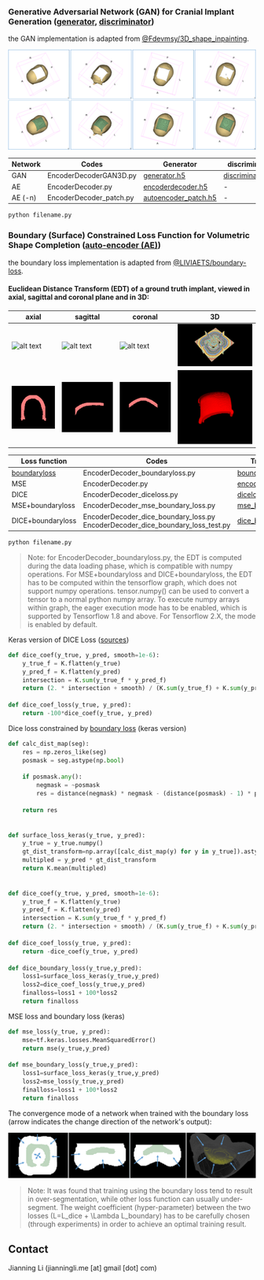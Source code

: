### Generative Adversarial Network (GAN) for Cranial Implant Generation ([generator](https://dl.dropboxusercontent.com/s/5tj6r8wgvxc4p8o/generator.txt?dl=0), [discriminator](https://dl.dropboxusercontent.com/s/30fhk8t34csp1m9/discriminator.txt?dl=0))
the GAN implementation is adapted from [@Fdevmsy/3D_shape_inpainting](https://github.com/Fdevmsy/3D_shape_inpainting).

![alt text](https://github.com/Jianningli/MIA/blob/add-license-1/source/assets/gan_results.png)

| Network|Codes| Generator|discriminator|
| ------      | ------ | ------ | ------ |
| GAN | EncoderDecoderGAN3D.py |[generator.h5](https://files.icg.tugraz.at/f/9d5ee3d750294301b1c4/?dl=1)| [discriminator.h5](https://files.icg.tugraz.at/f/c83cf7be4d4246faa137/?dl=1)|
| AE | EncoderDecoder.py|[encoderdecoder.h5](https://files.icg.tugraz.at/f/9e5473d9d1ca4287bdf7/?dl=1)| - |
| AE (-n) | EncoderDecoder_patch.py|[autoencoder_patch.h5](https://files.icg.tugraz.at/f/6007e933788147cb920d/?dl=1)| - |

```python
python filename.py
```

### Boundary (Surface) Constrained Loss Function for Volumetric Shape Completion ([auto-encoder (AE)](https://dl.dropboxusercontent.com/s/5tj6r8wgvxc4p8o/generator.txt?dl=0))
the boundary loss implementation is adapted from [@LIVIAETS/boundary-loss](https://github.com/LIVIAETS/boundary-loss).


#### Euclidean Distance Transform (EDT) of a ground truth implant, viewed in axial, sagittal and coronal plane and in 3D:
| axial| sagittal| coronal|3D|
| ------      | ------ | ------ |------ |
| ![alt text](https://github.com/Jianningli/MIA/blob/add-license-1/source/assets/axial.gif) |![alt text](https://github.com/Jianningli/MIA/blob/add-license-1/source/assets/sagittal.gif)|![alt text](https://github.com/Jianningli/MIA/blob/add-license-1/source/assets/coronal.gif)|![alt text](https://github.com/Jianningli/MIA/blob/add-license-1/source/assets/3DEDT.png)|
|![alt text](https://github.com/Jianningli/MIA/blob/add-license-1/source/assets/snapshot0001.png)|![alt text](https://github.com/Jianningli/MIA/blob/add-license-1/source/assets/snapshot0002.png)|![alt text](https://github.com/Jianningli/MIA/blob/add-license-1/source/assets/snapshot0003.png)|![alt text](https://github.com/Jianningli/MIA/blob/add-license-1/source/assets/3DIMP.png)|





| Loss function|Codes|Trained Model|
| ------      | ------ | ------ |
| [boundaryloss](https://www.sciencedirect.com/science/article/pii/S1361841520302152?via%3Dihub) |EncoderDecoder_boundaryloss.py | [boundaryloss.h5](https://files.icg.tugraz.at/f/774c9d3adca04dcebecf/?dl=1)|
| MSE | EncoderDecoder.py  |[encoderdecoder.h5](https://files.icg.tugraz.at/f/9e5473d9d1ca4287bdf7/?dl=1)|
| DICE | EncoderDecoder_diceloss.py |[diceloss.h5](https://files.icg.tugraz.at/f/2b455ed99bd442fbbeaf/?dl=1)|
| MSE+boundaryloss  | EncoderDecoder_mse_boundary_loss.py  |[mse_boundary_loss.h5](https://files.icg.tugraz.at/f/f5d0f815fb1249dbabe1/?dl=1)|
|DICE+boundaryloss  | EncoderDecoder_dice_boundary_loss.py <br /> EncoderDecoder_dice_boundary_loss_test.py |[dice_boundary_loss.h5](https://files.icg.tugraz.at/f/1a256d22dd3543809ec8/?dl=1)|

```python
python filename.py
```
> Note: for EncoderDecoder_boundaryloss.py, the EDT is computed during the data loading phase, which is compatible with numpy operations. For MSE+boundaryloss and DICE+boundaryloss, the EDT has to be computed within the tensorflow graph, which does not support numpy operations. tensor.numpy() can be used to convert a tensor to a normal python numpy array. To execute numpy arrays within graph, the eager execution mode has to be enabled, which is supported by Tensorflow 1.8 and above. For Tensorflow 2.X, the mode is enabled by default.      

Keras version of DICE Loss ([sources](https://github.com/keras-team/keras/issues/3611))
```python
def dice_coef(y_true, y_pred, smooth=1e-6):
    y_true_f = K.flatten(y_true)
    y_pred_f = K.flatten(y_pred)
    intersection = K.sum(y_true_f * y_pred_f)
    return (2. * intersection + smooth) / (K.sum(y_true_f) + K.sum(y_pred_f) + smooth)

def dice_coef_loss(y_true, y_pred):
    return -100*dice_coef(y_true, y_pred)
```
Dice loss constrained by [boundary loss](https://github.com/LIVIAETS/boundary-loss) (keras version)
```python
def calc_dist_map(seg):
    res = np.zeros_like(seg)
    posmask = seg.astype(np.bool)

    if posmask.any():
        negmask = ~posmask
        res = distance(negmask) * negmask - (distance(posmask) - 1) * posmask

    return res


def surface_loss_keras(y_true, y_pred):
    y_true = y_true.numpy()
    gt_dist_transform=np.array([calc_dist_map(y) for y in y_true]).astype(np.float32) 
    multipled = y_pred * gt_dist_transform
    return K.mean(multipled)


def dice_coef(y_true, y_pred, smooth=1e-6):
    y_true_f = K.flatten(y_true)
    y_pred_f = K.flatten(y_pred)
    intersection = K.sum(y_true_f * y_pred_f)
    return (2. * intersection + smooth) / (K.sum(y_true_f) + K.sum(y_pred_f) + smooth)

def dice_coef_loss(y_true, y_pred):
    return -dice_coef(y_true, y_pred)

def dice_boundary_loss(y_true,y_pred):
    loss1=surface_loss_keras(y_true,y_pred)
    loss2=dice_coef_loss(y_true,y_pred)
    finalloss=loss1 + 100*loss2
    return finalloss
```
MSE loss and boundary loss (keras)
```python
def mse_loss(y_true, y_pred):
    mse=tf.keras.losses.MeanSquaredError()
    return mse(y_true,y_pred)

def mse_boundary_loss(y_true,y_pred):
    loss1=surface_loss_keras(y_true,y_pred)
    loss2=mse_loss(y_true,y_pred)
    finalloss=loss1 + 100*loss2
    return finalloss
```

The convergence mode of a network when trained with the boundary loss (arrow indicates the change direction of the network's output):  

![alt text](https://github.com/Jianningli/MIA/blob/add-license-1/source/assets/boundaryconvergence.png)

> Note: It was found that training using the boundary loss tend to result in over-segmentation, while other loss function can usually under-segment. The weight coefficient (hyper-parameter) between the two losses (L=L_dice + \Lambda L_boundary) has to be carefully chosen (through experiments) in order to achieve an optimal training result.   

## Contact
Jianning Li (jianningli.me [at] gmail [dot] com)
